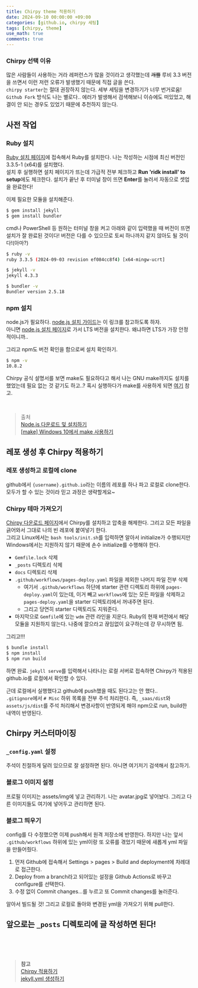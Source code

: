 ```yaml
---
title: Chirpy theme 적용하기
date: 2024-09-10 00:00:00 +09:00
categories: [github.io, chirpy 세팅]
tags: [chirpy, theme]
use_math: true
comments: true
---
```


### Chirpy 선택 이유
많은 사람들이 사용하는 거라 레퍼런스가 많을 것이라고 생각했는데 <s>개뿔</s> 루비 3.3 버전을 쓰면서 이런 저런 오류가 발생했기 때문에 직접 글을 쓴다.<br>
`chirpy starter`는 절대 권장하지 않는다. 세부 세팅을 변경하기가 너무 번거로움!
`Github Fork` 방식도 나는 별로다.. 에러가 발생해서 검색해보니 이슈에도 떠있었고, 해결이 안 되는 경우도 있었기 때문에 추천하지 않는다.

## **사전 작업**
### Ruby 설치
[Ruby 설치 페이지](https://rubyinstaller.org/downloads/)에 접속해서 Ruby를 설치한다. 나는 작성하는 시점에 최신 버전인 3.3.5-1 (x64)를 설치했다. <br>
설치 후 실행하면 설치 페이지가 뜨는데 가급적 전부 체크하고 **Run 'ridk install' to setup**에도 체크한다. 설치가 끝난 후 터미널 창이 뜨면 **Enter**를 눌러서 자동으로 셋업을 완료한다!

이제 필요한 모듈을 설치해준다.
```bash
$ gem install jekyll
$ gem install bundler
```

cmd나 PowerShell 등 원하는 터미널 창을 켜고 아래와 같이 입력했을 때 버전이 뜨면 설치가 잘 완료된 것이다! 버전은 다를 수 있으므로 토씨 하나까지 같지 않아도 될 것이다!(아마?)
```bash
$ ruby -v
ruby 3.3.5 (2024-09-03 revision ef084cc8f4) [x64-mingw-ucrt]

$ jekyll -v
jekyll 4.3.3

$ bundler -v
Bundler version 2.5.18
```

### npm 설치
node.js가 필요하다.
[node.js 설치 가이드](https://velog.io/@ljs923/Node.js-%EB%8B%A4%EC%9A%B4%EB%A1%9C%EB%93%9C-%EB%B0%8F-%EC%84%A4%EC%B9%98%ED%95%98%EA%B8%B0)는 이 링크를 참고하도록 하자.<br>
아니면 [node.js 설치 페이지](https://nodejs.org/en)로 가서 LTS 버전을 설치한다. 왜냐하면 LTS가 가장 안정적이니까..

그리고 npm도 버전 확인을 함으로써 설치 확인하기.
```bash
$ npm -v
10.8.2
```

Chirpy 공식 설명서를 보면 make도 필요하다고 해서 나는 GNU make까지도 설치를 했었는데 필요 없는 것 같기도 하고..?
혹시 실행하다가 make를 사용하게 되면 [여기](https://jstar0525.tistory.com/264) 참고.

<br>

> 출처 <br>
[Node.js 다운로드 및 설치하기](https://velog.io/@ljs923/Node.js-%EB%8B%A4%EC%9A%B4%EB%A1%9C%EB%93%9C-%EB%B0%8F-%EC%84%A4%EC%B9%98%ED%95%98%EA%B8%B0) <br>
[[make] Windows 10에서 make 사용하기](https://jstar0525.tistory.com/264)

## **레포 생성 후 Chirpy 적용하기**
### 레포 생성하고 로컬에 clone
github에서 `{username}.github.io`라는 이름의 레포를 하나 파고 로컬로 clone한다. 모두가 할 수 있는 것이라 믿고 과정은 생략할게요~

### Chirpy 테마 가져오기
[Chirpy 다운로드 페이지](http://jekyllthemes.org/themes/jekyll-theme-chirpy/)에서 Chirpy를 설치하고 압축을 해제한다. 그리고 모든 파일을 긁어와서 그대로 나의 빈 레포에 붙여넣기 한다. <br>
그리고 Linux에서는 `bash tools/init.sh`를 입력하면 알아서 initialize가 수행되지만 Windows에서는 지원하지 않기 때문에 손수 initialize를 수행해야 한다. <br>
- `Gemfile.lock` 삭제
- `_posts` 디렉토리 삭제
- `docs` 디렉토리 삭제
- `.github/workflows/pages-deploy.yaml` 파일을 제외한 나머지 파일 전부 삭제
    * 여기서 `.github/workflows` 하단에 starter 관련 디렉토리 하위에 `pages-deploy.yaml`이 있는데, 이거 빼고 `workflows`에 있는 모든 파일을 삭제하고 `pages-deploy.yaml`을 starter 디렉토리에서 꺼내주면 된다.
    * 그리고 당연히 starter 디렉토리도 지워준다.
- 마지막으로 `Gemfile`에 있는 `wdm` 관련 라인을 지운다. Ruby의 현재 버전에서 해당 모듈을 지원하지 않는다. 나중에 깔으라고 끊임없이 요구하는데 걍 무시하면 됨.

그리고!!!
```bash
$ bundle install
$ npm install
$ npm run build
```
하면 완료. `jekyll serve`를 입력해서 나타나는 로컬 서버로 접속하면 Chirpy가 적용된 github.io를 로컬에서 확인할 수 있다.

근데 로컬에서 실행했다고 github에 push했을 때도 된다고는 안 했다.. <br>
`.gitignore`에서 `# Misc` 하위 목록을 전부 주석 처리한다. 즉, `_saas/dist`와 `assets/js/dist`를 주석 처리해서 변경사항이 반영되게 해야 npm으로 run, build한 내역이 반영된다.

## **Chirpy 커스터마이징**
### `_config.yaml` 설정
주석이 친절하게 달려 있으므로 잘 설정하면 된다. 아니면 여기저기 검색해서 참고하기.

### 블로그 이미지 설정
프로필 이미지는 assets/img에 넣고 관리하기. 나는 avatar.jpg로 넣어놨다. 그리고 다른 이미지들도 여기에 넣어두고 관리하면 된다.<br>

### 블로그 띄우기
config를 다 수정했으면 이제 push해서 원격 저장소에 반영한다. 하지만 나는 앞서 `.github/workflows` 하위에 있는 yml이랑 또 오류를 겪었기 때문에 새롭게 yml 파일을 만들어줬다. <br>
1. 먼저 Github에 접속해서 Settings > pages > Build and deployment에 차례대로 접근한다.
2. Deploy from a branch라고 되어있는 설정을 Github Actions로 바꾸고 configure를 선택한다.
3. 수정 없이 Commit changes...를 누르고 또 Commit changes를 눌러준다. <br>

알아서 빌드될 것! 그리고 로컬로 돌아와 변경된 yml을 가져오기 위해 pull한다.

## 앞으로는 `_posts` 디렉토리에 글 작성하면 된다!

<br><br><br>
> **참고** <br>
[Chirpy 적용하기](https://devpro.kr/posts/Github-%EB%B8%94%EB%A1%9C%EA%B7%B8-%EB%A7%8C%EB%93%A4%EA%B8%B0-(4)/) <br>
[jekyll.yml 생성하기](https://ree31206.tistory.com/entry/github-pages-%EB%B8%94%EB%A1%9C%EA%B7%B8-%EB%A7%8C%EB%93%A4%EA%B8%B0-%ED%85%8C%EB%A7%88-%EC%A0%81%EC%9A%A9%ED%95%98%EA%B8%B0Chirpy)